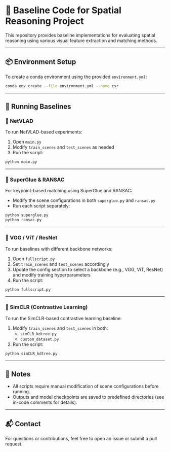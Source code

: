 # 🧠 Baseline Code for Spatial Reasoning Project

This repository provides baseline implementations for evaluating spatial reasoning using various visual feature extraction and matching methods.

---

## 📦 Environment Setup

To create a conda environment using the provided `environment.yml`:

```bash
conda env create --file environment.yml --name csr
```

---

## 🚀 Running Baselines

### 🔹 NetVLAD

To run NetVLAD-based experiments:

1. Open `main.py`
2. Modify `train_scenes` and `test_scenes` as needed
3. Run the script:

```bash
python main.py
```

---

### 🔹 SuperGlue & RANSAC

For keypoint-based matching using SuperGlue and RANSAC:

- Modify the scene configurations in both `superglue.py` and `ransac.py`
- Run each script separately:

```bash
python superglue.py
python ransac.py
```

---

### 🔹 VGG / ViT / ResNet

To run baselines with different backbone networks:

1. Open `fullscript.py`
2. Set `train_scenes` and `test_scenes` accordingly
3. Update the config section to select a backbone (e.g., VGG, ViT, ResNet) and modify training hyperparameters
4. Run the script:

```bash
python fullscript.py
```

---

### 🔹 SimCLR (Contrastive Learning)

To run the SimCLR-based contrastive learning baseline:

1. Modify `train_scenes` and `test_scenes` in both:
   - `simCLR_kdtree.py`
   - `custom_dataset.py`
2. Run the script:

```bash
python simCLR_kdtree.py
```

---

## 📌 Notes

- All scripts require manual modification of scene configurations before running.
- Outputs and model checkpoints are saved to predefined directories (see in-code comments for details).

---

## 📬 Contact

For questions or contributions, feel free to open an issue or submit a pull request.
